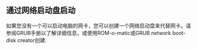 ## 通过网络启动盘启动 ##
如果您没有一个可以启动电脑的网卡，您可以创建一个网络启动盘来代替网卡。请参阅GRUB手册以了解详细信息，或使用ROM-o-matic或GRUB network boot-disk creator创建.
